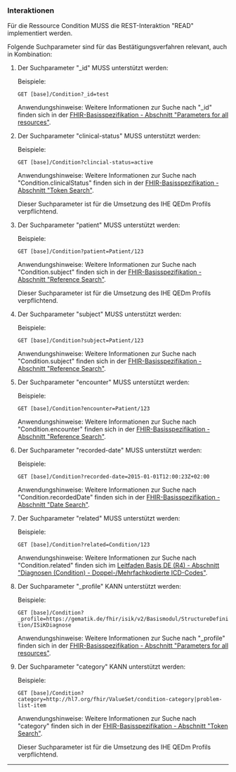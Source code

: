 ### Interaktionen

Für die Ressource Condition MUSS die REST-Interaktion "READ" implementiert werden.

Folgende Suchparameter sind für das Bestätigungsverfahren relevant, auch in Kombination:

1. Der Suchparameter "_id" MUSS unterstützt werden:

    Beispiele:

    ```GET [base]/Condition?_id=test```

    Anwendungshinweise: Weitere Informationen zur Suche nach "_id" finden sich in der [FHIR-Basisspezifikation - Abschnitt "Parameters for all resources"](http://hl7.org/fhir/R4/search.html#all).

1. Der Suchparameter "clinical-status" MUSS unterstützt werden:

    Beispiele:

    ```GET [base]/Condition?clincial-status=active```

    Anwendungshinweise: Weitere Informationen zur Suche nach "Condition.clinicalStatus" finden sich in der [FHIR-Basisspezifikation - Abschnitt "Token Search"](http://hl7.org/fhir/R4/search.html#token).

    Dieser Suchparameter ist für die Umsetzung des IHE QEDm Profils verpflichtend.

1. Der Suchparameter "patient" MUSS unterstützt werden:

   Beispiele:

    ```GET [base]/Condition?patient=Patient/123```

    Anwendungshinweise: Weitere Informationen zur Suche nach "Condition.subject" finden sich in der [FHIR-Basisspezifikation - Abschnitt "Reference Search"](https://www.hl7.org/fhir/search.html#reference).

    Dieser Suchparameter ist für die Umsetzung des IHE QEDm Profils verpflichtend.

1. Der Suchparameter "subject" MUSS unterstützt werden:

   Beispiele:

    ```GET [base]/Condition?subject=Patient/123```

    Anwendungshinweise: Weitere Informationen zur Suche nach "Condition.subject" finden sich in der [FHIR-Basisspezifikation - Abschnitt "Reference Search"](https://www.hl7.org/fhir/search.html#reference).

1. Der Suchparameter "encounter" MUSS unterstützt werden:

   Beispiele:

    ```GET [base]/Condition?encounter=Patient/123```

    Anwendungshinweise: Weitere Informationen zur Suche nach "Condition.encounter" finden sich in der [FHIR-Basisspezifikation - Abschnitt "Reference Search"](https://www.hl7.org/fhir/search.html#reference).

1. Der Suchparameter "recorded-date" MUSS unterstützt werden:

    Beispiele:

    ```GET [base]/Condition?recorded-date=2015-01-01T12:00:23Z+02:00```

    Anwendungshinweise: Weitere Informationen zur Suche nach "Condition.recordedDate" finden sich in der [FHIR-Basisspezifikation - Abschnitt "Date Search"](http://hl7.org/fhir/R4/search.html#date).

1. Der Suchparameter "related" MUSS unterstützt werden:

   Beispiele:

   ```GET [base]/Condition?related=Condition/123```

   Anwendungshinweise: Weitere Informationen zur Suche nach "Condition.related" finden sich im [Leitfaden Basis DE (R4) - Abschnitt "Diagnosen (Condition) - Doppel-/Mehrfachkodierte ICD-Codes"](https://ig.fhir.de/basisprofile-de/1.2.0/Ressourcen-DiagnosenCondition.html).

1. Der Suchparameter "_profile" KANN unterstützt werden:

    Beispiele:

    ```GET [base]/Condition?_profile=https://gematik.de/fhir/isik/v2/Basismodul/StructureDefinition/ISiKDiagnose```

    Anwendungshinweise: Weitere Informationen zur Suche nach "_profile" finden sich in der [FHIR-Basisspezifikation - Abschnitt "Parameters for all resources"](http://hl7.org/fhir/R4/search.html#all).

1. Der Suchparameter "category" KANN unterstützt werden:

    Beispiele:

    ```GET [base]/Condition?category=http://hl7.org/fhir/ValueSet/condition-category|problem-list-item```

    Anwendungshinweise: Weitere Informationen zur Suche nach "category" finden sich in der [FHIR-Basisspezifikation - Abschnitt "Token Search"](http://hl7.org/fhir/R4/search.html#token).

    Dieser Suchparameter ist für die Umsetzung des IHE QEDm Profils verpflichtend.

---
